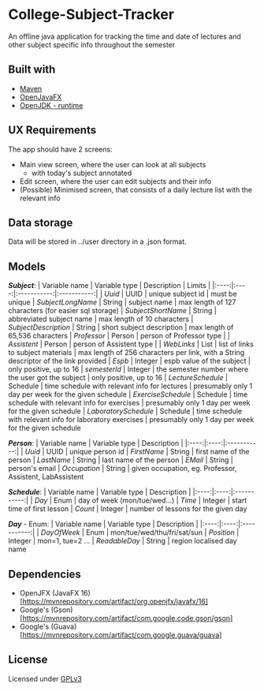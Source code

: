 # College-Subject-Tracker
An offline java application for tracking the time and date of lectures and other subject specific info throughout the semester

## Built with
* [Maven](https://mvnrepository.com/artifact/org.openjfx/javafx/11.0.2)
* [OpenJavaFX](https://openjfx.io/openjfx-docs/)
* [OpenJDK - runtime](https://www.openlogic.com/openjdk-downloads)

## UX Requirements
The app should have 2 screens:
* Main view screen, where the user can look at all subjects
  * with today's subject annotated  
* Edit screen, where the user can edit subjects and their info
* (Possible) Minimised screen, that consists of a daily lecture list with the relevant info

## Data storage
Data will be stored in ../user directory in a .json format.

## Models
**_Subject_**:
| Variable name | Variable type | Description | Limits |
|:----:|:----:|:-----------:|:-----------:|
| *Uuid* | UUID |	unique subject id | must be unique
| *SubjectLongName* | String	| subject name | max length of 127 characters (for easier sql storage)
| *SubjectShortName* | String | abbreviated subject name | max length of 10 characters
| *SubjectDescription* | String | short subject description | max length of 65,536 characters
| *Professor* | Person | person of Professor type |
| *Assistent* | Person | person of Assistent type | 
| *WebLinks* | List<WebLink> | list of links to subject materials | max length of 256 characters per link, with a String descriptor of the link provided
| *Espb* | Integer	|	espb value of the subject | only positive, up to 16
| *semesterId* | Integer	|	the semester number where the user got the subject | only positive, up to 16
| *LectureSchedule* | Schedule | time schedule with relevant info for lectures | presumably only 1 day per week for the given schedule
| *ExerciseSchedule* | Schedule | time schedule with relevant info for exercises | presumably only 1 day per week for the given schedule
| *LaboratorySchedule* | Schedule | time schedule with relevant info for laboratory exercises | presumably only 1 day per week for the given schedule

**_Person_**:
| Variable name | Variable type | Description |
|:----:|:----:|:-----------:|
| *Uuid* | UUID |	unique person id
| *FirstName* | String |	first name of the person
| *LastName* | String |	last name of the person
| *EMail* | String |	person's email
| *Occupation* | String |	given occupation, eg. Professor, Assistent, LabAssistent

 **_Schedule_**:
| Variable name | Variable type | Description |
|:----:|:----:|:-----------:|
| *Day* | Enum |	day of week (mon/tue/wed...)
| *Time* | Integer |	start time of first lesson
| *Count* | Integer |	number of lessons for the given day

 **_Day_** - Enum:
| Variable name | Variable type | Description |
|:----:|:----:|:-----------:|
| *DayOfWeek* | Enum |	mon/tue/wed/thu/fri/sat/sun
| *Position* | Integer |	mon=1, tue=2 ...
| *ReadableDay* | String |	region localised day name

## Dependencies
* OpenJFX (JavaFX 16)[https://mvnrepository.com/artifact/org.openjfx/javafx/16]
* Google's (Gson)[https://mvnrepository.com/artifact/com.google.code.gson/gson]
* Google's (Guava)[https://mvnrepository.com/artifact/com.google.guava/guava]

## License
Licensed under [GPLv3](https://www.gnu.org/licenses/gpl-3.0.html)
